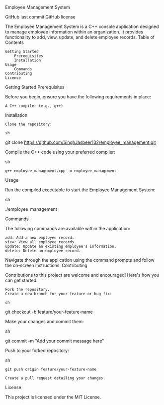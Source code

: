 Employee Management System

GitHub last commit
GitHub license

The Employee Management System is a C++ console application designed to manage employee information within an organization. It provides functionality to add, view, update, and delete employee records.
Table of Contents

    Getting Started
        Prerequisites
        Installation
    Usage
        Commands
    Contributing
    License

Getting Started
Prerequisites

Before you begin, ensure you have the following requirements in place:

    A C++ compiler (e.g., g++)

Installation

    Clone the repository:

    sh

git clone https://github.com/SinghJasbeer132/employee_management.git

Compile the C++ code using your preferred compiler:

sh

    g++ employee_management.cpp -o employee_management

Usage

Run the compiled executable to start the Employee Management System:

sh

./employee_management

Commands

The following commands are available within the application:

    add: Add a new employee record.
    view: View all employee records.
    update: Update an existing employee's information.
    delete: Delete an employee record.

Navigate through the application using the command prompts and follow the on-screen instructions.
Contributing

Contributions to this project are welcome and encouraged! Here's how you can get started:

    Fork the repository.
    Create a new branch for your feature or bug fix:

    sh

git checkout -b feature/your-feature-name

Make your changes and commit them:

sh

git commit -m "Add your commit message here"

Push to your forked repository:

sh

    git push origin feature/your-feature-name

    Create a pull request detailing your changes.

License

This project is licensed under the MIT License.

